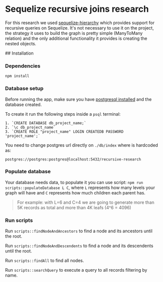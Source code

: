# Sequelize recursive joins research

For this research we used [sequelize-hierarchy](https://www.npmjs.com/package/sequelize-hierarchy) which provides support for recursive queries on Sequelize. It's not necessary to use it on the project, the strategy it uses to build the graph is pretty simple (ManyToMany relation) and the only additional functionality it provides is creating the nested objects.

## Installation

### Dependencies

```
npm install
```

### Database setup

Before running the app, make sure you have [postgresql installed](https://www.digitalocean.com/community/tutorials/how-to-install-and-use-postgresql-on-ubuntu-14-04) and the database created.

To create it run the following steps inside a `psql` terminal:

```
1. `CREATE DATABASE db_project_name;`
2. `\c db_project_name`
3. `CREATE ROLE "project_name" LOGIN CREATEDB PASSWORD 'project_name';`
```

You need to change postgres url directly on `./db/index` where is hardcoded as:

```
postgres://postgres:postgres@localhost:5432/recursive-research
```

### Populate database

Your database needs data, to populate it you can use script: `npm run scripts::populateDatabase L C`, where `L` represents how many levels your graph will have and `C` represents how much children each parent has.

> For example: with L=6 and C=4 we are going to generate more than 5K records as total and more than 4K leafs (4^6 = 4096)

### Run scripts

Run `scripts::findNodeAndAncestors` to find a node and its ancestors until the root.

Run `scripts::findNodeAndDescendents` to find a node and its descendents until the root.

Run `scripts::findAll` to find all nodes.

Run `scripts::searchQuery` to execute a query to all records filtering by name.